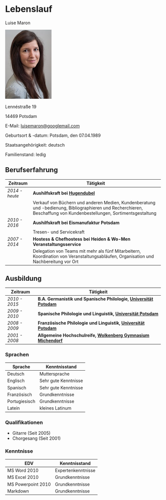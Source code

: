 # Lebenslauf

Luise Maron

![mein Passfoto](Passfoto.jpg)

Lennéstraße 19

14469 Potsdam

E-Mail: luisemaron@googlemail.com

Geburtsort & -datum: Potsdam, den 07.04.1989

Staatsangehörigkeit: deutsch

Familienstand: ledig

## Berufserfahrung

| Zeitraum | Tätigkeit |
|---|---|
| *2014 - heute* | **Aushilfskraft bei [Hugendubel](http://www.hugendubel.de/de/)** |
| | Verkauf von Büchern und anderen Medien, Kundenberatung und -bedienung, Bibliographieren und Recherchieren, Beschaffung von Kundenbestellungen, Sortimentsgestaltung |
| *2010 - 2016* | **Aushilfskraft bei Eismanufaktur Potsdam** |
| | Tresen- und Servicekraft |
| *2007 - 2014* | **Hostess & Chefhostess bei Heiden & Wo-Men Veranstaltungsservice** |
| | Delegation von Teams mit mehr als fünf Mitarbeitern, Koordination von Veranstaltungsabläufen, Organisation und Nachbereitung vor Ort |

## Ausbildung

| Zeitraum | Tätigkeit |
|---|---|
| *2010 - 2015* | **B.A. Germanistik und Spanische Philologie, [Universität Potsdam][UP]** |
| *2009 - 2010* | **Spanische Philologie und Linguistik, [Universität Potsdam][UP]** |
| *2008 - 2009* | **Französische Philologie und Linguistik, [Universität Potsdam][UP]** |
| *2001 - 2008* | **Allgemeine Hochschulreife, [Wolkenberg Gymnasium Michendorf](https://www.wolkenberg-gymnasium.de/)** |

### Sprachen

| Sprache | Kenntnisstand |
|---|---|
| Deutsch | Muttersprache |
| Englisch | Sehr gute Kenntnisse |
| Spanisch | Sehr gute Kenntnisse |
| Französisch | Grundkenntnisse |
| Portugiesisch | Grundkenntnisse |
| Latein | kleines Latinum |

### Qualifikationen

* Gitarre (Seit 2005)
* Chorgesang (Seit 2001)

### Kenntnisse

| EDV | Kenntnisstand
|---|---|
| MS Word 2010 | Expertenkenntnisse
| MS Excel 2010 | Grundkenntnisse |
| MS Powerpoint 2010 | Grundkenntnisse |
| Markdown | Grundkenntnisse |

[UP]: https://www.uni-potsdam.de
